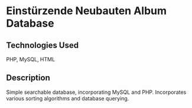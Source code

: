 # Einstürzende Neubauten Album Database

## Technologies Used

PHP, MySQL, HTML

## Description

Simple searchable database, incorporating MySQL and PHP. Incorporates various sorting algorithms and database querying.
